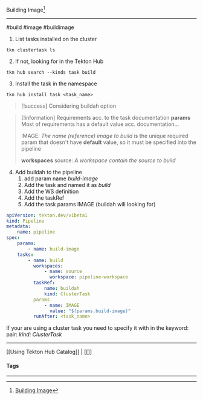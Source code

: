 Building Image[^1]
***
#build #image #buildimage

1. List tasks installed on the cluster
```
tkn clustertask ls
```

2. If not, looking for in the Tekton Hub
```
tkn hub search --kinds task build
```

3. Install the task in the namespace
```
tkn hub install task <task_name>
```

>[!success] Considering buildah option

 >[!information] Requirements acc. to the task documentation
 >**params**
 >Most of requirements has a default value acc. documentation...
 >
 >IMAGE: 
 >*The name (reference) image to build*
 >is the unique required param that doesn't have **default** value, so it must be specified into the pipeline
 >
 >**workspaces**
 >source:
 >*A workspace contain the source to build*


 
 
 
 
 
 
4. Add buildah to the pipeline
	1. add param name *build-image*
	2. Add the task and named it as *build*
	3. Add the WS definition
	4. Add the taskRef
	5. Add the task params IMAGE (buildah will looking for)

```yaml
apiVersion: tekton.dev/v1beta1
kind: Pipeline
metadata: 
	name: pipeline
spec:
	params:
		- name: build-image
	tasks:
		- name: build
		  workspaces:
			  - name: source
			    workspace: pipeline-workspace
		  taskRef:
			  name: buildah
			  kind: ClusterTask
		  params
			  - name: IMAGE
			    value: "$(params.build-image)"
		  runAfter: <task_name>

```

If your are using a cluster task you need to specify it with in the keyword: pair: 
*kind: ClusterTask*


***
[[Using Tekton Hub Catalog]] | [[]]
#### Tags
***
[^1]: [Building Image](https://www.coursera.org/learn/continuous-integration-and-continuous-delivery-ci-cd/lecture/OhBGd/building-an-image)
